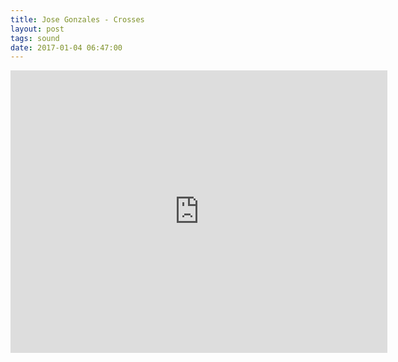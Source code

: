 ```yaml
---
title: Jose Gonzales - Crosses
layout: post
tags: sound
date: 2017-01-04 06:47:00
---
```

<iframe width="603" height="452" src="https://www.youtube.com/embed/4nC8WjPFnGU" frameborder="0" allowfullscreen="true"></iframe>

